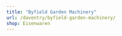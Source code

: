 ```yaml
---
title: "Byfield Garden Machinery"
url: /daventry/byfield-garden-machinery/
shop: Eisenwaren
---
```

